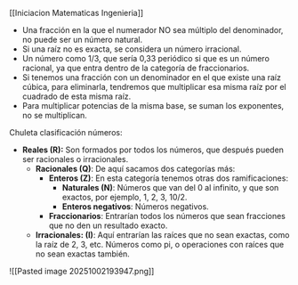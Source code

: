 [[Iniciacion Matematicas Ingenieria]]

- Una fracción en la que el numerador NO sea múltiplo del denominador, no puede ser un número natural.
- Si una raíz no es exacta, se considera un número irracional.
- Un número como 1/3, que sería 0,33 periódico si que es un número racional, ya que entra dentro de la categoría de fraccionarios.
- Si tenemos una fracción con un denominador en el que existe una raíz cúbica, para eliminarla, tendremos que multiplicar esa misma raíz por el cuadrado de esta misma raíz.
- Para multiplicar potencias de la misma base, se suman los exponentes, no se multiplican.


Chuleta clasificación números:

- **Reales (R):** Son formados por todos los números, que después pueden ser racionales o irracionales.
	- **Racionales (Q)**: De aquí sacamos dos categorías más:
		- **Enteros (Z)**: En esta categoría tenemos otras dos ramificaciones:
			- **Naturales (N)**: Números que van del 0 al infinito, y que son exactos, por ejemplo, 1, 2, 3, 10/2.
			- **Enteros negativos**: Números negativos.
		- **Fraccionarios**: Entrarían todos los números que sean fracciones que no den un resultado exacto.
	- **Irracionales: (I)**: Aquí entrarían las raíces que no sean exactas, como la raíz de 2, 3, etc. Números como pi, o operaciones con raíces que no sean exactas también.

![[Pasted image 20251002193947.png]]